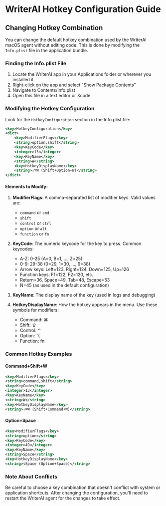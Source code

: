 # WriterAI Hotkey Configuration Guide

## Changing Hotkey Combination

You can change the default hotkey combination used by the WriterAI macOS agent without editing code. This is done by modifying the `Info.plist` file in the application bundle.

### Finding the Info.plist File

1. Locate the WriterAI app in your Applications folder or wherever you installed it
2. Right-click on the app and select "Show Package Contents"
3. Navigate to Contents/Info.plist
4. Open this file in a text editor or Xcode

### Modifying the Hotkey Configuration

Look for the `HotkeyConfiguration` section in the Info.plist file:

```xml
<key>HotkeyConfiguration</key>
<dict>
    <key>ModifierFlags</key>
    <string>option,shift</string>
    <key>KeyCode</key>
    <integer>13</integer>
    <key>KeyName</key>
    <string>W</string>
    <key>HotkeyDisplayName</key>
    <string>⇧⌥W (Shift+Option+W)</string>
</dict>
```

#### Elements to Modify:

1. **ModifierFlags**: A comma-separated list of modifier keys. Valid values are:
   - `command` or `cmd`
   - `shift`
   - `control` or `ctrl`
   - `option` or `alt`
   - `function` or `fn`

2. **KeyCode**: The numeric keycode for the key to press. Common keycodes:
   - A-Z: 0-25 (A=0, B=1, ..., Z=25)
   - 0-9: 29-38 (0=29, 1=30, ..., 9=38)
   - Arrow keys: Left=123, Right=124, Down=125, Up=126
   - Function keys: F1=122, F2=120, etc.
   - Return=36, Space=49, Tab=48, Escape=53
   - N=45 (as used in the default configuration)

3. **KeyName**: The display name of the key (used in logs and debugging)

4. **HotkeyDisplayName**: How the hotkey appears in the menu. Use these symbols for modifiers:
   - Command: ⌘
   - Shift: ⇧
   - Control: ⌃
   - Option: ⌥
   - Function: fn

### Common Hotkey Examples

#### Command+Shift+W
```xml
<key>ModifierFlags</key>
<string>command,shift</string>
<key>KeyCode</key>
<integer>13</integer>
<key>KeyName</key>
<string>W</string>
<key>HotkeyDisplayName</key>
<string>⇧⌘W (Shift+Command+W)</string>
```

#### Option+Space
```xml
<key>ModifierFlags</key>
<string>option</string>
<key>KeyCode</key>
<integer>49</integer>
<key>KeyName</key>
<string>Space</string>
<key>HotkeyDisplayName</key>
<string>⌥Space (Option+Space)</string>
```

### Note About Conflicts

Be careful to choose a key combination that doesn't conflict with system or application shortcuts. After changing the configuration, you'll need to restart the WriterAI agent for the changes to take effect.